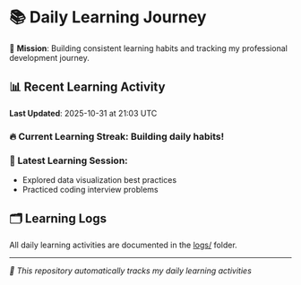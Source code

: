 # 📚 Daily Learning Journey

🎯 **Mission**: Building consistent learning habits and tracking my professional development journey.

## 📊 Recent Learning Activity

**Last Updated**: 2025-10-31 at 21:03 UTC

### 🔥 Current Learning Streak: Building daily habits!

### 📝 Latest Learning Session:
- Explored data visualization best practices
- Practiced coding interview problems

## 🗂️ Learning Logs

All daily learning activities are documented in the [logs/](./logs/) folder.

---
*🤖 This repository automatically tracks my daily learning activities*

